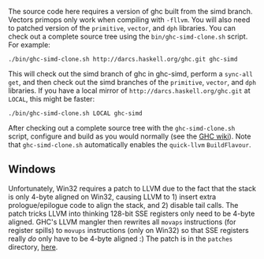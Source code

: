 The source code here requires a version of ghc built from the simd
branch. Vectors primops only work when compiling with `-fllvm`. You will also
need to patched version of the `primitive`, `vector`, and `dph` libraries. You
can check out a complete source tree using the `bin/ghc-simd-clone.sh`
script. For example:

    ./bin/ghc-simd-clone.sh http://darcs.haskell.org/ghc.git ghc-simd

This will check out the simd branch of ghc in ghc-simd, perform a `sync-all
get`, and then check out the simd branches of the `primitive`, `vector`, and
`dph` libraries. If you have a local mirror of
`http://darcs.haskell.org/ghc.git` at `LOCAL`, this might be faster:

    ./bin/ghc-simd-clone.sh LOCAL ghc-simd

After checking out a complete source tree with the `ghc-simd-clone.sh` script,
configure and build as you would normally (see the [GHC
wiki](http://hackage.haskell.org/trac/ghc/wiki/Building)). Note that
`ghc-simd-clone.sh` automatically enables the `quick-llvm` `BuildFlavour`.

## Windows

Unfortunately, Win32 requires a patch to LLVM due to the fact that the stack is
only 4-byte aligned on Win32, causing LLVM to 1) insert extra prologue/epilogue
code to align the stack, and 2) disable tail calls. The patch tricks LLVM into
thinking 128-bit SSE registers only need to be 4-byte aligned. GHC's LLVM
mangler then rewrites all `movaps` instructions (for register spills) to
`movups` instructions (only on Win32) so that SSE registers really *do* only
have to be 4-byte aligned :) The patch is in the `patches` directory,
[here](patches/llvm-3.0.patch).
